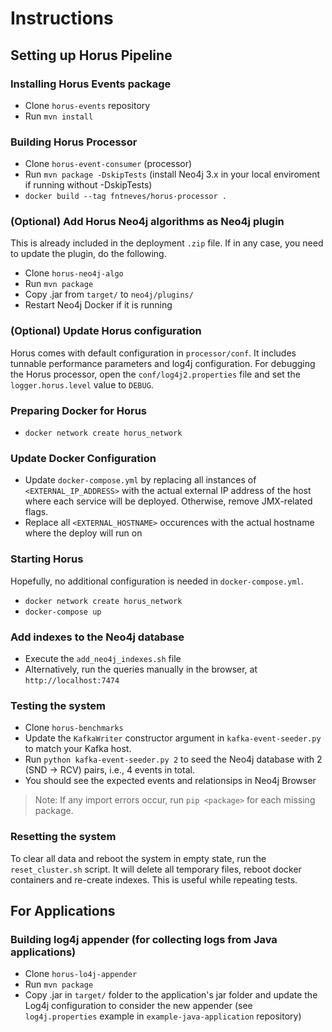 # Instructions

## Setting up Horus Pipeline

### Installing Horus Events package
- Clone `horus-events` repository
- Run `mvn install`

### Building Horus Processor
- Clone `horus-event-consumer` (processor)
- Run `mvn package -DskipTests` (install Neo4j 3.x in your local enviroment if running without -DskipTests)
- `docker build --tag fntneves/horus-processor .`

### (Optional) Add Horus Neo4j algorithms as Neo4j plugin
This is already included in the deployment `.zip` file.
If in any case, you need to update the plugin, do the following.

- Clone `horus-neo4j-algo`
- Run `mvn package`
- Copy .jar from `target/` to `neo4j/plugins/`
- Restart Neo4j Docker if it is running

### (Optional) Update Horus configuration
Horus comes with default configuration in `processor/conf`.
It includes tunnable performance parameters and log4j configuration.
For debugging the Horus processor, open the `conf/log4j2.properties` file and set the `logger.horus.level` value to `DEBUG`.

### Preparing Docker for Horus
- `docker network create horus_network`

### Update Docker Configuration
- Update `docker-compose.yml` by replacing all instances of `<EXTERNAL_IP_ADDRESS>` with the actual external IP address of the host where each service will be deployed. Otherwise, remove JMX-related flags.
- Replace all `<EXTERNAL_HOSTNAME>` occurences with the actual hostname where the deploy will run on

### Starting Horus
Hopefully, no additional configuration is needed in `docker-compose.yml`.
- `docker network create horus_network`
- `docker-compose up`

### Add indexes to the Neo4j database
- Execute the `add_neo4j_indexes.sh` file
- Alternatively, run the queries manually in the browser, at `http://localhost:7474`

### Testing the system
- Clone  `horus-benchmarks`
- Update the `KafkaWriter` constructor argument in `kafka-event-seeder.py` to match your Kafka host.
- Run `python kafka-event-seeder.py 2` to seed the Neo4j database with 2 (SND -> RCV) pairs, i.e., 4 events in total.
- You should see the expected events and relationsips in Neo4j Browser

> Note: If any import errors occur, run `pip <package>` for each missing package.

### Resetting the system
To clear all data and reboot the system in empty state, run the `reset_cluster.sh` script.
It will delete all temporary files, reboot docker containers and re-create indexes.
This is useful while repeating tests.

## For Applications

### Building log4j appender (for collecting logs from Java applications)
- Clone `horus-lo4j-appender`
- Run `mvn package`
- Copy .jar in `target/` folder to the application's jar folder and update the Log4j configuration to consider the new appender (see `log4j.properties` example in `example-java-application` repository)

